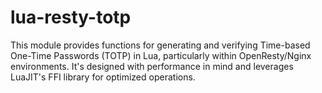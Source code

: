 # lua-resty-totp
This module provides functions for generating and verifying Time-based One-Time Passwords (TOTP) in Lua, particularly within OpenResty/Nginx environments. It's designed with performance in mind and leverages LuaJIT's FFI library for optimized operations.
